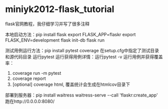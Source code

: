 # miniyk2012-flask_tutorial
flask官网教程，我仔细学习并写了很多注释

本地启动方法：pip install flask
export FLASK_APP=flaskr
export FLASK_ENV=development
flask init-db
flask run

测试用例运行方法：pip install pytest coverage
在setup.cfg中指定了测试目录和源代码目录
运行pytest
运行获得用例详情：运行pytest -v
运行用例并获得覆盖率：
1. coverage run -m pytest
2. coverage report
3. [optional] coverage html, 覆盖统计会生成在htmlcov目录下

部署到服务器：pip install waitress
waitress-serve --call 'flaskr:create_app'
跑在http://0.0.0.0:8080/